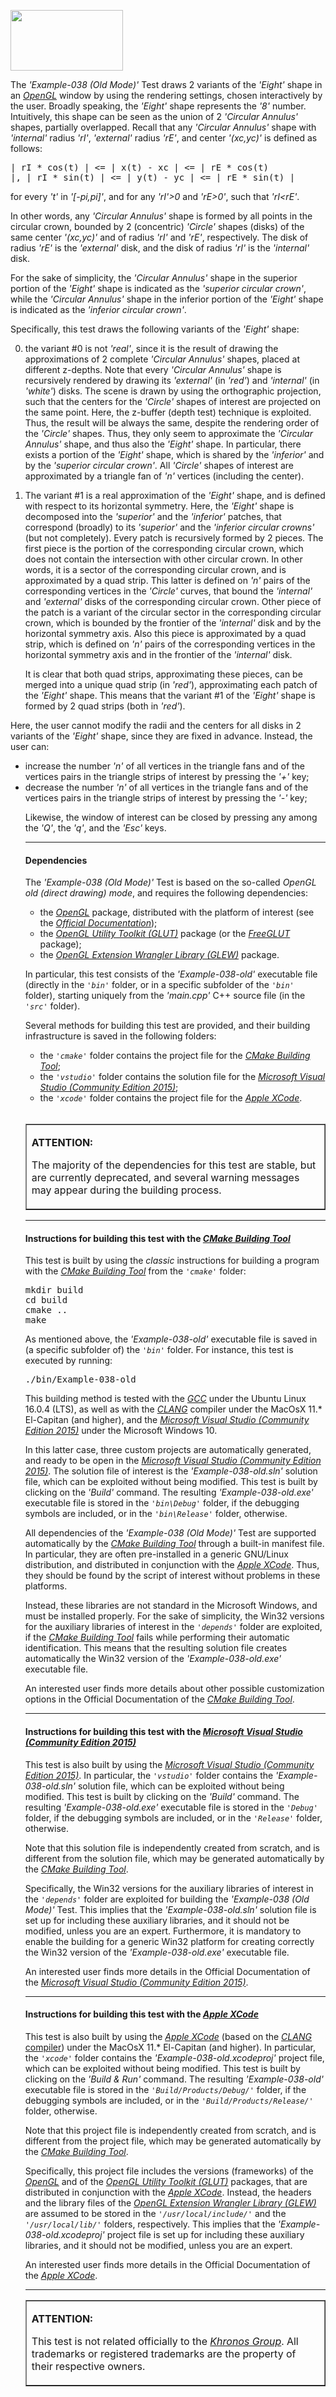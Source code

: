 <A href="http://www.opengl.org"><IMG src='https://www.khronos.org/assets/images/api_logos/opengl.png' border=0 width="180" 
height="97"></A>

The <i>'Example-038 (Old Mode)'</i> Test draws 2 variants of the <i>'Eight'</i> shape in an <A href="http://www.opengl.org"><i>OpenGL</i></A> window by using the rendering settings, chosen interactively by the user. Broadly speaking, the <i>'Eight'</i> shape represents the <i>'8'</i> number. Intuitively, this shape can be seen as the union of 2 <i>'Circular Annulus'</i> shapes, partially overlapped. Recall that any <i>'Circular Annulus'</i> shape with <i>'internal'</i> radius <i>'rI'</i>, <i>'external'</i> radius <i>'rE'</i>, and center <i>'(xc,yc)'</i> is defined as follows:<p><pre>| rI * cos(t) | <= | x(t) - xc | <= | rE * cos(t) |, | rI * sin(t) | <= | y(t) - yc | <= | rE * sin(t) |</pre><p>for every <i>'t'</i> in <i>'[-pi,pi]'</i>, and for any <i>'rI'>0</i> and <i>'rE>0'</i>, such that <i>'rI<rE'</i>.<p>In other words, any <i>'Circular Annulus'</i> shape is formed by all points in the circular crown, bounded by 2 (concentric) <i>'Circle'</i> shapes (disks) of the same center <i>'(xc,yc)'</i> and of radius <i>'rI'</i> and <i>'rE'</i>, respectively. The disk of radius <i>'rE'</i> is the <i>'external'</i> disk, and the disk of radius <i>'rI'</i> is the <i>'internal'</i> disk.<p>For the sake of simplicity, the <i>'Circular Annulus'</i> shape in the superior portion of the <i>'Eight'</i> shape is indicated as the <i>'superior circular crown'</i>, while the <i>'Circular Annulus'</i> shape in the inferior portion of the <i>'Eight'</i> shape is indicated as the <i>'inferior circular crown'</i>.<p>Specifically, this test draws the following variants of the <i>'Eight'</i> shape:<p><ol start='0'>
<li>the variant #0 is not <i>'real'</i>, since it is the result of drawing the approximations of 2 complete <i>'Circular Annulus'</i> shapes, placed at different z-depths. Note that every <i>'Circular Annulus'</i> shape is recursively rendered by drawing its <i>'external'</i> (in <i>'red'</i>) and <i>'internal'</i> (in <i>'white'</i>) disks. The scene is drawn by using the orthographic projection, such that the centers for the <i>'Circle'</i> shapes of interest are projected on the same point. Here, the z-buffer (depth test) technique is exploited. Thus, the result will be always the same, despite the rendering order of the <i>'Circle'</i> shapes. Thus, they only seem to approximate the <i>'Circular Annulus'</i> shape, and thus also the <i>'Eight'</i> shape. In particular, there exists a portion of the <i>'Eight'</i> shape, which is shared by the <i>'inferior'</i> and by the <i>'superior circular crown'</i>. All <i>'Circle'</i> shapes of interest are approximated by a triangle fan of <i>'n'</i> vertices (including the center).<p></li>
<li>The variant #1 is a real approximation of the <i>'Eight'</i> shape, and is defined with respect to its horizontal symmetry. Here, the <i>'Eight'</i> shape is decomposed into the <i>'superior'</i> and the <i>'inferior'</i> patches, that correspond (broadly) to its <i>'superior'</i> and the <i>'inferior circular crowns'</i> (but not completely). Every patch is recursively formed by 2 pieces. The first piece is the portion of the corresponding circular crown, which does not contain the intersection with other circular crown. In other words, it is a sector of the corresponding circular crown, and is approximated by a quad strip. This latter is defined on <i>'n'</i> pairs of the corresponding vertices in the <i>'Circle'</i> curves, that bound the <i>'internal'</i> and <i>'external'</i> disks of the corresponding circular crown. Other piece of the patch is a variant of the circular sector in the corresponding circular crown, which is bounded by the frontier of the <i>'internal'</i> disk and by the horizontal symmetry axis. Also this piece is approximated by a quad strip, which is defined on <i>'n'</i> pairs of the corresponding vertices in the horizontal symmetry axis and in the frontier of the <i>'internal'</i> disk.<p>It is clear that both quad strips, approximating these pieces, can be merged into a unique quad strip (in <i>'red'</i>), approximating each patch of the <i>'Eight'</i> shape. This means that the variant #1 of the <i>'Eight'</i> shape is formed by 2 quad strips (both in <i>'red'</i>).<p></li></ol><p>Here, the user cannot modify the radii and the centers for all disks in 2 variants of the <i>'Eight'</i> shape, since they are fixed in advance. Instead, the user can:<p><ul>
<li>increase the number <i>'n'</i> of all vertices in the triangle fans and of the vertices pairs in the triangle strips of interest by pressing the <i>'+'</i> key;</li>
<li>decrease the number <i>'n'</i> of all vertices in the triangle fans and of the vertices pairs in the triangle strips of interest by pressing the <i>'-'</i> key;</li>



<p>Likewise, the window of interest can be closed by pressing any among the <i>'Q'</i>, the <i>'q'</i>, and the <i>'Esc'</i> keys.<p><hr><p>

<h4>Dependencies</h4>

The <i>'Example-038 (Old Mode)'</i> Test is based on the so-called <i>OpenGL old (direct drawing) mode</i>, and requires the following dependencies:<ul>

<li>the <A href="http://www.opengl.org"><i>OpenGL</i></A> package, distributed with the platform of interest (see the <i><A href="https://www.khronos.org/opengl/wiki/Getting_Started">Official Documentation</A></i>);</li>
<li>the <i><A href="https://www.opengl.org/resources/libraries/glut/">OpenGL Utility Toolkit (GLUT)</A></i> package (or the <A href="http://freeglut.sourceforge.net/"><i>FreeGLUT</i></A> package);</li>
<li>the <A href="http://glew.sourceforge.net/"><i>OpenGL Extension Wrangler Library (GLEW)</i></A> package.</li></ul><p>In particular, this test consists of the <i>'Example-038-old'</i> executable file (directly in the <i><code>'bin'</code></i> folder, or in a specific subfolder of the <i><code>'bin'</code></i> folder), starting uniquely from the <i>'main.cpp'</i> C++ source file (in the <i><code>'src'</code></i> folder).<p>Several methods for building this test are provided, and their building infrastructure is saved in the following folders:<p><ul>
<li>the <i><code>'cmake'</code></i> folder contains the project file for the <i><A href="http://cmake.org">CMake Building Tool</A></i>;</li>
<li>the <i><code>'vstudio'</code></i> folder contains the solution file for the <i><A href="http://www.visualstudio.com/">Microsoft Visual Studio (Community Edition 2015)</A></i>;</li>
<li>the <i><code>'xcode'</code></i> folder contains the project file for the <i><A href="http://developer.apple.com/xcode/">Apple XCode</A></i>.</li></ul><br><table border=1><tr><td><p><b>ATTENTION:</b><p>The majority of the dependencies for this test are stable, but are currently deprecated, and several warning messages may appear during the building process.<p></td></tr></table><p><hr><p>

<h4>Instructions for building this test with the <i><A href="http://cmake.org">CMake Building Tool</A></i></h4>

This test is built by using the <i>classic</i> instructions for building a program with the <i><A href="http://cmake.org">CMake Building Tool</A></i> from the <i><code>'cmake\'</code></i> folder:
<pre>mkdir build
cd build
cmake ..
make
</pre><p>As mentioned above, the <i>'Example-038-old'</i> executable file is saved in (a specific subfolder of) the <i><code>'bin'</code></i> folder. For instance, this test is executed by running:<pre>./bin/Example-038-old</pre><p>This building method is tested with the <A href="http://gcc.gnu.org/"><i>GCC</i></A> under the Ubuntu Linux 16.0.4 (LTS), as well as with the <A href="http://clang.llvm.org/"><i>CLANG</i></A> compiler under the MacOsX 11.* El-Capitan (and higher), and the <A href="http://www.visualstudio.com/"><i>Microsoft Visual Studio (Community Edition 2015)</i></A> under the Microsoft Windows 10.<p>In this latter case, three custom projects are automatically generated, and ready to be open in the <A href="http://www.visualstudio.com/"><i>Microsoft Visual Studio (Community Edition 2015)</i></A>. The solution file of interest is the <i>'Example-038-old.sln'</i> solution file, which can be exploited without being modified. This test is built by clicking on the <i>'Build'</i> command. The resulting <i>'Example-038-old.exe'</i> executable file is stored in the <i><code>'bin\Debug'</code></i> folder, if the debugging symbols are included, or in the <i><code>'bin\Release'</code></i> folder, otherwise.<p>

All dependencies of the <i>'Example-038 (Old Mode)'</i> Test are supported automatically by the <i><A href="http://cmake.org">CMake Building Tool</A></i> through a built-in manifest file. In particular, they are often pre-installed in a generic GNU/Linux distribution, and distributed in conjunction with the <A href="http://developer.apple.com/xcode/"><i>Apple XCode</i></A>. Thus, they should be found by the script of interest without problems in these platforms.<p>Instead, these libraries are not standard in the Microsoft Windows, and must be installed properly. For the sake of simplicity, the Win32 versions for the auxiliary libraries of interest in the <i><code>'depends'</code></i> folder are exploited, if the <i><A href="http://cmake.org">CMake Building Tool</A></i> fails while performing their automatic identification. This means that the resulting solution file creates automatically the Win32 version of the <i>'Example-038-old.exe'</i> executable file.<p>An interested user finds more details about other possible customization options in the Official Documentation of the <i><A href="http://cmake.org">CMake Building Tool</A></i>.<p><hr><p>

<h4>Instructions for building this test with the <i><A href="http://www.visualstudio.com/">Microsoft Visual Studio (Community Edition 2015)</A></i></h4>

This test is also built by using the <A href="http://www.visualstudio.com/"><i>Microsoft Visual Studio (Community Edition 2015)</i></A>. In particular, the <i><code>'vstudio\'</code></i> folder contains the <i>'Example-038-old.sln'</i> solution file, which can be exploited without being modified. This test is built by clicking on the <i>'Build'</i> command. The resulting <i>'Example-038-old.exe'</i> executable file is stored in the <i><code>'Debug'</code></i> folder, if the debugging symbols are included, or in the <i><code>'Release'</code></i> folder, otherwise.

Note that this solution file is independently created from scratch, and is different from the solution file, which may be generated automatically by the <i><A href="http://cmake.org">CMake Building Tool</A></i>.

Specifically, the Win32 versions for the auxiliary libraries of interest in the <i><code>'depends\'</code></i> folder are exploited for building the <i>'Example-038 (Old Mode)'</i> Test. This implies that the <i>'Example-038-old.sln'</i> solution file is set up for including these auxiliary libraries, and it should not be modified, unless you are an expert. Furthermore, it is mandatory to enable the building for a generic Win32 platform for creating correctly the Win32 version of the <i>'Example-038-old.exe'</i> executable file.<p>An interested user finds more details in the Official Documentation of the <i><A href="http://www.visualstudio.com/">Microsoft Visual Studio (Community Edition 2015)</A></i>.<p><hr><p>

<h4>Instructions for building this test with the <i><A href="http://developer.apple.com/xcode/">Apple XCode</A></i></h4>

This test is also built by using the <A href="http://developer.apple.com/xcode/"><i>Apple XCode</i></A> (based on the <A href="http://clang.llvm.org/"><i>CLANG</i> compiler</A>) under the MacOsX 11.* El-Capitan (and higher). In particular, the <i><code>'xcode'</code></i> folder contains the <i>'Example-038-old.xcodeproj'</i> project file, which can be exploited without being modified. This test is built by clicking on the <i>'Build & Run'</i> command. The resulting <i>'Example-038-old'</i> executable file is stored in the <i><code>'Build/Products/Debug/'</code></i> folder, if the debugging symbols are included, or in the <i><code>'Build/Products/Release/'</code></i> folder, otherwise.<p>

Note that this project file is independently created from scratch, and is different from the project file, which may be generated automatically by the <i><A href="http://cmake.org">CMake Building Tool</A></i>.<p>

Specifically, this project file includes the versions (frameworks) of the <A href="http://www.opengl.org"><i>OpenGL</i></A> and of the <i><A href="https://www.opengl.org/resources/libraries/glut/">OpenGL Utility Toolkit (GLUT)</A></i> packages, that are distributed in conjunction with the <A href="http://developer.apple.com/xcode/"><i>Apple XCode</i></A>. Instead, the headers and the library files of the <A href="http://glew.sourceforge.net/"><i>OpenGL Extension Wrangler Library (GLEW)</i></A> are assumed to be stored in the <i><code>'/usr/local/include/'</code></i> and the <i><code>'/usr/local/lib/'</code></i> folders, respectively. This implies that the <i>'Example-038-old.xcodeproj'</i> project file is set up for including these auxiliary libraries, and it should not be modified, unless you are an expert.<p>An interested user finds more details in the Official Documentation of the <A href="http://developer.apple.com/xcode/"><i>Apple XCode</i></A>.<p><hr><p><table border=1><tr><td><p><b>ATTENTION:</b><p>This test is not related officially to the <i><A href="https://www.khronos.org/">Khronos Group</A></i>. All trademarks or registered trademarks are the property of their respective owners.</td></tr></table>
